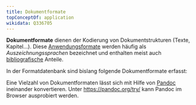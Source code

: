 ```yaml
---
title: Dokumentformate
topConceptOf: application
wikidata: Q336705
---
```


**Dokumentformate** dienen der Kodierung von Dokumentstrukturen (Texte,
Kapitel...). Diese [Anwendungsformate](../application) werden häufig als
*Auszeichnungssprachen* bezeichnet und enthalten meist auch
[bibliografische](bibliographic) Anteile.

In der Formatdatenbank sind bislang folgende Dokumentformate erfasst:

<formats-tree application="documents"/>

Eine Vielzahl von Dokumentformaten lässt sich mit Hilfe von
[Pandoc](https://pandoc.org/) ineinander konvertieren. Unter
<https://pandoc.org/try/> kann Pandoc im Browser ausprobiert werden.
